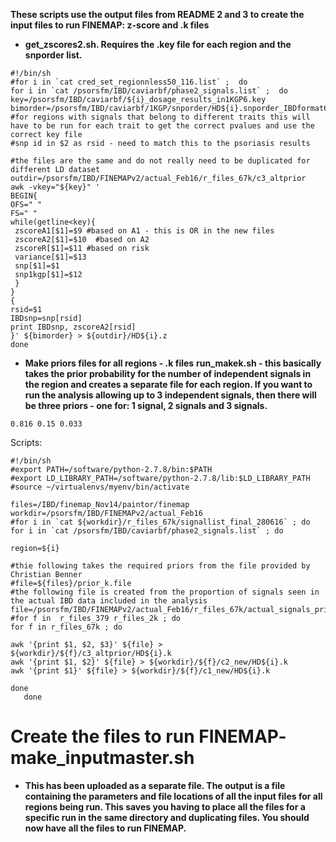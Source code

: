**These scripts use the output files from README 2 and 3 to create the input files to run FINEMAP: z-score and .k files**
* **get_zscores2.sh. Requires the .key file for each region and the snporder list.**
```
#!/bin/sh
#for i in `cat cred_set_regionnless50_116.list` ;  do
for i in `cat /psorsfm/IBD/caviarbf/phase2_signals.list` ;  do
key=/psorsfm/IBD/caviarbf/${i}_dosage_results_in1KGP6.key
bimorder=/psorsfm/IBD/caviarbf/1KGP/snporder/HD${i}.snporder_IBDformat6.list
#for regions with signals that belong to different traits this will have to be run for each trait to get the correct pvalues and use the correct key file
#snp id in $2 as rsid - need to match this to the psoriasis results

#the files are the same and do not really need to be duplicated for different LD dataset
outdir=/psorsfm/IBD/FINEMAPv2/actual_Feb16/r_files_67k/c3_altprior
awk -vkey="${key}" '
BEGIN{
OFS=" "
FS=" "
while(getline<key){
 zscoreA1[$1]=$9 #based on A1 - this is OR in the new files
 zscoreA2[$1]=$10  #based on A2
 zscoreR[$1]=$11 #based on risk
 variance[$1]=$13
 snp[$1]=$1
 snp1kgp[$1]=$12
 }
}
{
rsid=$1
IBDsnp=snp[rsid]
print IBDsnp, zscoreA2[rsid]
}' ${bimorder} > ${outdir}/HD${i}.z
done
```

* **Make priors files for all regions - .k files**
**run_makek.sh - this basically takes the prior probability for the number of independent signals in the region and creates a separate file for each region. If you want to run the analysis allowing up to 3 independent signals, then there will be three priors - one for: 1 signal, 2 signals and 3 signals.**
```
0.816 0.15 0.033
```
Scripts: 
```
#!/bin/sh
#export PATH=/software/python-2.7.8/bin:$PATH
#export LD_LIBRARY_PATH=/software/python-2.7.8/lib:$LD_LIBRARY_PATH
#source ~/virtualenvs/myenv/bin/activate

files=/IBD/finemap_Nov14/paintor/finemap
workdir=/psorsfm/IBD/FINEMAPv2/actual_Feb16
#for i in `cat ${workdir}/r_files_67k/signallist_final_280616` ; do
for i in `cat /psorsfm/IBD/caviarbf/phase2_signals.list` ; do
    
region=${i}

#thie following takes the required priors from the file provided by Christian Benner
#file=${files}/prior_k.file
#the following file is created from the proportion of signals seen in the actual IBD data included in the analysis
file=/psorsfm/IBD/FINEMAPv2/actual_Feb16/r_files_67k/actual_signals_priors
#for f in  r_files_379 r_files_2k ; do
for f in r_files_67k ; do

awk '{print $1, $2, $3}' ${file} > ${workdir}/${f}/c3_altprior/HD${i}.k
awk '{print $1, $2}' ${file} > ${workdir}/${f}/c2_new/HD${i}.k
awk '{print $1}' ${file} > ${workdir}/${f}/c1_new/HD${i}.k

done
   done
```
# **Create the files to run FINEMAP- make_inputmaster.sh**
* **This has been uploaded as a separate file. The output is a file containing the parameters and file locations of all the input files for all regions being run. This saves you having to place all the files for a specific run in the same directory and duplicating files.
You should now have all the files to run FINEMAP.** 
